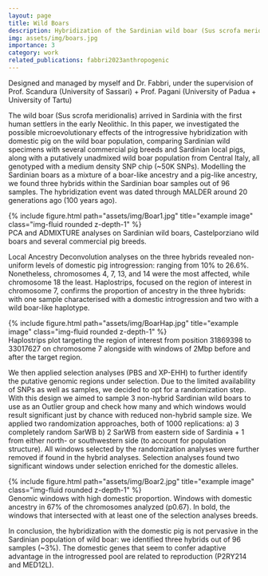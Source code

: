 ```yaml
---
layout: page
title: Wild Boars
description: Hybridization of the Sardinian wild boar (Sus scrofa meridionalis)
img: assets/img/boars.jpg
importance: 3
category: work
related_publications: fabbri2023anthropogenic
---
```


Designed and managed by myself and Dr. Fabbri, under the supervision of Prof. Scandura (University of Sassari) + Prof. Pagani (University of Padua + University of Tartu)

<html>
<head>
    <style>
        .highlight {
            border: 2px solid gray;
            padding: 5px;
            display: inline-block; /* Adjust display property as per your layout requirements */
        }
    </style>
</head>
<body>

<div id="jsonParagraph"></div>

<script>
    const data = {
        "paragraph": "<b>Why is this project cool?</b> Two determined (yet very friendly) doctoral reseachers, fearlessly tackled the humongous challenge posed by the canonical scientific costrain: limited sample size. Embarked on an quest to uncover the most effective analytical methods, we successfully laid the groundwork for understanding the intricate dynamics of genetic hybridization between wild boars and domestic pigs, offering a first glance of the evolutionary history of the Sardinian wild boar population."
    };

    const div = document.getElementById("jsonParagraph");
    const span = document.createElement("span");
    span.textContent = data.paragraph;
    span.classList.add("highlight");
    div.appendChild(span);
</script>

</body>
</html>



The wild boar (Sus scrofa meridionalis) arrived in Sardinia with the first human settlers in the early Neolithic. In this paper, we investigated the possible microevolutionary effects of the introgressive hybridization with domestic pig on the wild boar population, comparing Sardinian wild specimens with several commercial pig breeds and Sardinian local pigs, along with a putatively unadmixed wild boar population from Central Italy, all genotyped with a medium density SNP chip (~50K SNPs).
Modelling the Sardinian boars as a mixture of a boar-like ancestry and a pig-like ancestry, we found three hybrids within the Sardinian boar samples out of 96 samples. The hybridization event was dated through MALDER around 20 generations ago (100 years ago).

<div class="row">
    <div class="col-sm mt-3 mt-md-0">
        {% include figure.html path="assets/img/Boar1.jpg" title="example image" class="img-fluid rounded z-depth-1" %}
    </div>
</div>
<div class="caption">
    PCA and ADMIXTURE analyses on Sardinian wild boars, Castelporziano wild boars and several commercial pig breeds.
</div>

Local Ancestry Deconvolution analyses on the three hybrids revealed non-uniform levels of domestic pig introgression: ranging from 10% to 26.6%. Nonetheless, chromosomes 4, 7, 13, and 14 were the most affected, while chromosome 18 the least. Haplostrips, focused on the region of interest in chromosome 7, confirms the proportion of ancestry in the three hybrids: with one sample characterised with a domestic introgression and two with a wild boar-like haplotype.

<div class="row">
    <div class="col-sm mt-3 mt-md-0">
        {% include figure.html path="assets/img/BoarHap.jpg" title="example image" class="img-fluid rounded z-depth-1" %}
    </div>
</div>
<div class="caption">
    Haplostrips plot targeting the region of interest from position 31869398 to 33017627 on chromosome 7 alongside with windows of 2Mbp before and after the target region.
</div>

We then applied selection analyses (PBS and XP-EHH) to further identify the putative genomic regions under selection. Due to the limited availability of SNPs as well as samples, we decided to opt for a randomization step. With this design we aimed to sample 3 non-hybrid Sardinian wild boars to use as an Outlier group and check how many and which windows would result significant just by chance with reduced non-hybrid sample size. We applied two randomization approaches, both of 1000 replications:
a) 3 completely random SarWB
b) 2 SarWB from eastern side of Sardinia + 1 from either north- or southwestern side (to account for population structure).
All windows selected by the randomization analyses were further removed if found in the hybrid analyses. Selection analyses found two significant windows under selection enriched for the domestic alleles.

<div class="row">
    <div class="col-sm mt-3 mt-md-0">
        {% include figure.html path="assets/img/Boar2.jpg" title="example image" class="img-fluid rounded z-depth-1" %}
    </div>
</div>
<div class="caption">
   Genomic windows with high domestic proportion. Windows with domestic ancestry in 67% of the chromosomes analyzed (p0.67). In bold, the windows that intersected with at least one of the selection analyses breeds.
</div>

In conclusion, the hybridization with the domestic pig is not pervasive in the Sardinian population of wild boar: we identified three hybrids out of 96 samples (~3%). The domestic genes that seem to confer adaptive advantage in the introgressed pool are related to reproduction (P2RY214 and MED12L).
